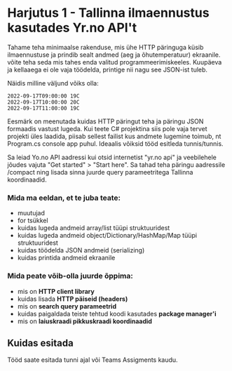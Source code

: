 # Harjutus 1 - Tallinna ilmaennustus kasutades Yr.no API't

Tahame teha minimaalse rakenduse, mis ühe HTTP päringuga küsib ilmaennustuse ja prindib sealt andmed (aeg ja õhutemperatuur) ekraanile.
võite teha seda mis tahes enda valitud programmeerimiskeeles. Kuupäeva ja kellaaega ei ole vaja töödelda, printige nii nagu see JSON-ist tuleb.

Näidis milline väljund võiks olla:

    2022-09-17T09:00:00 19C
    2022-09-17T10:00:00 20C
    2022-09-17T11:00:00 19C


Eesmärk on meenutada kuidas HTTP päringut teha ja päringu JSON formaadis vastust lugeda.
Kui teete C# projektina siis pole vaja tervet projekti üles laadida, piisab sellest failist kus andmete lugemine toimub, nt Program.cs console app puhul.
Ideaalis võiksid tööd esitleda tunnis/tunnis.

Sa leiad Yo.no API aadressi kui otsid internetist "yr.no api" ja veebilehele jõudes vajuta "Get started" > "Start here".
Sa tahad teha päringu aadressile /compact ning lisada sinna juurde query parameetritega Tallinna koordinaadid.

### Mida ma eeldan, et te juba teate:
* muutujad
* for tsükkel
* kuidas lugeda andmeid array/list tüüpi struktuuridest
* kuidas lugeda andmeid object/Dictionary/HashMap/Map tüüpi struktuuridest
* kuidas töödelda JSON andmeid (serializing)
* kuidas printida andmeid ekraanile

### Mida peate võib-olla juurde õppima:
* mis on **HTTP client library**
* kuidas lisada **HTTP päiseid (headers)**
* mis on **search query parameetrid**
* kuidas paigaldada teiste tehtud koodi kasutades **package manager'i**
* mis on **laiuskraadi pikkuskraadi koordinaadid**

## Kuidas esitada
Tööd saate esitada tunni ajal või Teams Assigments kaudu.
